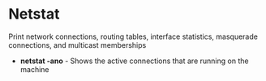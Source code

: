 # Netstat

Print network connections, routing tables, interface statistics, masquerade connections, and multicast memberships

- **netstat -ano** - Shows the active connections that are running on the machine
